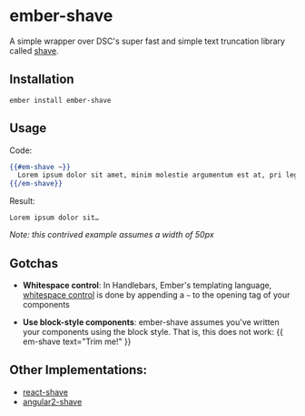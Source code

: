 # ember-shave

A simple wrapper over DSC's super fast and simple text truncation library called [shave](https://github.com/dollarshaveclub/shave).

## Installation

```
ember install ember-shave
```

## Usage

Code:

```handlebars
{{#em-shave ~}}
  Lorem ipsum dolor sit amet, minim molestie argumentum est at, pri legere torquatos instructior ex. Vis id odio atomorum oportere, quem modo fabellas sit at, dicat semper est ne. Apeirian detraxit pri eu. No solum accusam has. Ius ne harum mundi clita, eu pro tation audiam.
{{/em-shave}}
```

Result:

```
Lorem ipsum dolor sit…
```

_Note: this contrived example assumes a width of 50px_

## Gotchas

- **Whitespace control**: In Handlebars, Ember's templating language, [whitespace control](http://handlebarsjs.com/expressions.html#whitespace-control) is done by appending a `~` to the opening tag of your components

- **Use block-style components**: ember-shave assumes you've written your components using the block style. That is, this does not work: {{ em-shave text="Trim me!" }}

## Other Implementations:

- [react-shave](https://www.npmjs.com/package/react-shave)
- [angular2-shave](https://www.npmjs.com/package/angular2-shave)
